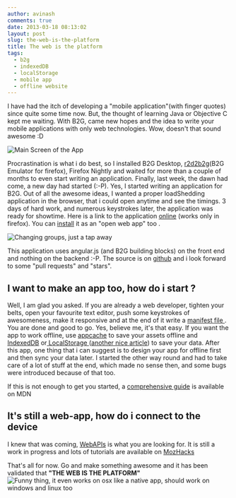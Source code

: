 ```yaml
---
author: avinash
comments: true
date: 2013-03-18 08:13:02
layout: post
slug: the-web-is-the-platform
title: The web is the platform
tags:
  - b2g
  - indexedDB
  - localStorage
  - mobile app
  - offline website
---
```


I have had the itch of developing a "mobile application"(with finger quotes) since quite some time now. But, the thought of learning Java or Objective C kept me waiting. With B2G, came new hopes and the idea to write your mobile applications with only web technologies. Wow, doesn't that sound awesome :D

![Main Screen of the App](https://img706.imageshack.us/img706/7110/shotcz.png)

Procrastination is what i do best, so I installed B2G Desktop, [r2d2b2g](http://people.mozilla.com/~myk/r2d2b2g/)(B2G Emulator for firefox), Firefox Nightly and waited for more than a couple of months to even start writing an application. Finally, last week, the dawn had come, a new day had started (:-P). Yes, I started writing an application for B2G. Out of all the awesome ideas, I wanted a proper loadShedding application in the browser, that i could open anytime and see the timings. 3 days of hard work, and numerous keystrokes later, the application was ready for showtime. Here is a link to the application [online](http://avinash.me/losh) (works only in firefox). You can [install](http://avinash.me/losh/i.html) it as an "open web app" too  .

![Changing groups, just a tap away](https://img838.imageshack.us/img838/4890/shot2a.png)



This application uses angular.js (and B2G building blocks) on the front end and nothing on the backend :-P. The source is on [github](http://github.com/hardfire/losh) and i look forward to some "pull requests" and "stars".



## I want to make an app too, how do i start ?



Well, I am glad you asked. If you are already a web developer, tighten your belts, open your favourite text editor, push some keystrokes of awesomeness, make it responsive and at the end of it write a [manifest file ](https://developer.mozilla.org/en/docs/Apps/Manifest). You are done and good to go. Yes, believe me, it's that easy. If you want the app to work offline, use [appcache](http://www.html5rocks.com/en/tutorials/appcache/beginner/) to save your assets offline and [IndexedDB](https://developer.mozilla.org/en-US/docs/IndexedDB) or[ LocalStorage ](https://developer.mozilla.org/en-US/docs/DOM/Storage#localStorage) ([another nice article](https://hacks.mozilla.org/2009/06/localstorage/)) to save your data. After this app, one thing that i can suggest is to design your app for offline first and then sync your data later. I started the other way round and had to take care of a lot of stuff at the end, which made no sense then, and some bugs were introduced because of that too.

If this is not enough to get you started, a [comprehensive guide](https://developer.mozilla.org/en-US/docs/Apps/Developing) is available on MDN



##  It's still a web-app, how do i connect to the device 



I knew that was coming, [WebAPIs](https://developer.mozilla.org/en-US/docs/WebAPI) is what you are looking for. It is still a work in progress and lots of tutorials are available on [MozHacks](https://hacks.mozilla.org/)

That's all for now. Go and make something awesome and it has been validated that **"THE WEB IS THE PLATFORM"**
![Funny thing, it even works on osx like a native app, should work on windows and linux too ](https://img692.imageshack.us/img692/4402/screenbiyq.jpg)
